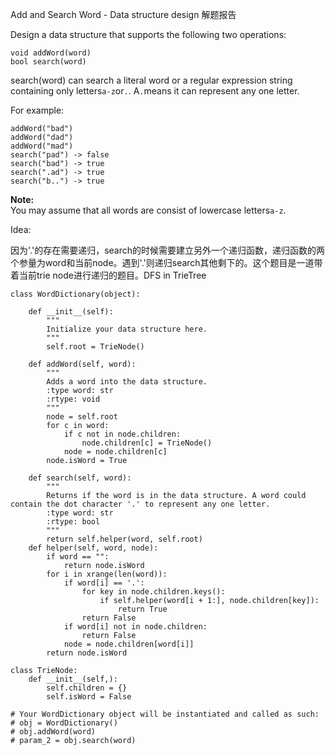 Add and Search Word - Data structure design 解题报告

Design a data structure that supports the following two operations:

```
void addWord(word)
bool search(word)
```

search\(word\) can search a literal word or a regular expression string containing only letters`a-z`or`.`. A`.`means it can represent any one letter.

For example:

```
addWord("bad")
addWord("dad")
addWord("mad")
search("pad") -> false
search("bad") -> true
search(".ad") -> true
search("b..") -> true
```

**Note:**  
You may assume that all words are consist of lowercase letters`a-z`.

Idea:

因为'.'的存在需要递归，search的时候需要建立另外一个递归函数，递归函数的两个参量为word和当前node。遇到'.'则递归search其他剩下的。这个题目是一道带着当前trie node进行递归的题目。DFS in TrieTree

```
class WordDictionary(object):

    def __init__(self):
        """
        Initialize your data structure here.
        """
        self.root = TrieNode()

    def addWord(self, word):
        """
        Adds a word into the data structure.
        :type word: str
        :rtype: void
        """
        node = self.root
        for c in word:
            if c not in node.children:
                node.children[c] = TrieNode()
            node = node.children[c]
        node.isWord = True
        
    def search(self, word):
        """
        Returns if the word is in the data structure. A word could contain the dot character '.' to represent any one letter.
        :type word: str
        :rtype: bool
        """
        return self.helper(word, self.root)
    def helper(self, word, node):
        if word == "":
            return node.isWord
        for i in xrange(len(word)):
            if word[i] == '.':
                for key in node.children.keys():
                    if self.helper(word[i + 1:], node.children[key]):
                        return True
                return False
            if word[i] not in node.children:
                return False
            node = node.children[word[i]]
        return node.isWord
        
class TrieNode:
    def __init__(self,):
        self.children = {}
        self.isWord = False

# Your WordDictionary object will be instantiated and called as such:
# obj = WordDictionary()
# obj.addWord(word)
# param_2 = obj.search(word)
```



